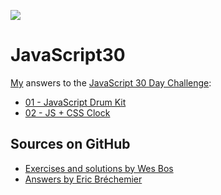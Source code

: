 ![](https://javascript30.com/images/JS3-social-share.png)

# JavaScript30

[My][EB] answers
to the [JavaScript 30 Day Challenge](https://JavaScript30.com):

[EB]: http://eric.brechemier.name "Eric Bréchemier"

* [01 - JavaScript Drum Kit](01%20-%20JavaScript%20Drum%20Kit/index.html)
* [02 - JS + CSS Clock](02%20-%20JS%20%2B%20CSS%20Clock/index.html)

## Sources on GitHub

* [Exercises and solutions by Wes Bos](https://github.com/wesbos/JavaScript30)
* [Answers by Eric Bréchemier](https://github.com/eric-brechemier/JavaScript30)
